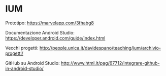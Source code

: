 # IUM
Prototipo: https://marvelapp.com/3fhabg8

Documentazione Android Studio: https://developer.android.com/guide/index.html

Vecchi progetti: http://people.unica.it/davidespano/teaching/ium/archivio-progetti/

GitHub su Android Studio: http://www.html.it/pag/67712/integrare-github-in-android-studio/
